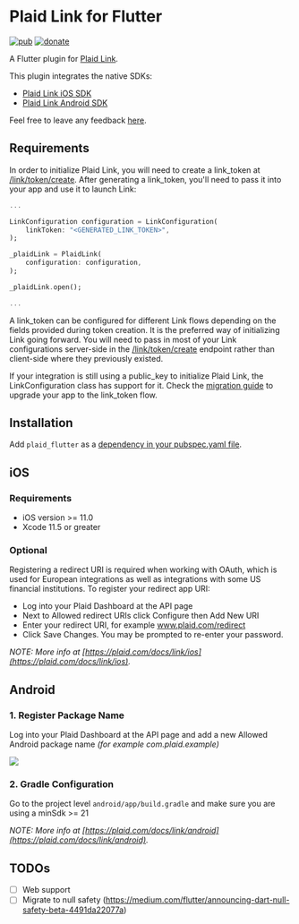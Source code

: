 # Plaid Link for Flutter

[![pub](https://img.shields.io/pub/v/plaid_flutter.svg)](https://pub.dev/packages/plaid_flutter)
[![donate](https://img.shields.io/badge/Buy%20me%20a%20beer-orange.svg)](https://www.buymeacoffee.com/jpereira)

A Flutter plugin for [Plaid Link](https://github.com/plaid/link).

This plugin integrates the native SDKs:

- [Plaid Link iOS SDK](https://github.com/plaid/plaid-link-ios)
- [Plaid Link Android SDK](https://github.com/plaid/plaid-link-android)

Feel free to leave any feedback [here](https://github.com/jorgefspereira/plaid_flutter/issues).

## Requirements

In order to initialize Plaid Link, you will need to create a link_token at [/link/token/create](https://plaid.com/docs/#create-link-token). After generating a link_token, you'll need to pass it into your app and use it to launch Link:

``` dart
...

LinkConfiguration configuration = LinkConfiguration(
    linkToken: "<GENERATED_LINK_TOKEN>",
);

_plaidLink = PlaidLink(
    configuration: configuration,
);

_plaidLink.open();

...

```

A link_token can be configured for different Link flows depending on the fields provided during token creation. It is the preferred way of initializing Link going forward. You will need to pass in most of your Link configurations server-side in the [/link/token/create](https://plaid.com/docs/#create-link-token) endpoint rather than client-side where they previously existed.

If your integration is still using a public_key to initialize Plaid Link, the LinkConfiguration class has support for it. Check the [migration guide](https://plaid.com/docs/upgrade-to-link-tokens/) to upgrade your app to the link_token flow.

## Installation

Add `plaid_flutter` as a [dependency in your pubspec.yaml file](https://flutter.io/platform-plugins/).

## iOS

### Requirements

- iOS version >= 11.0
- Xcode 11.5 or greater

### Optional

Registering a redirect URI is required when working with OAuth, which is used for European integrations as well as integrations with some US financial institutions. To register your redirect app URI:
- Log into your Plaid Dashboard at the API page
- Next to Allowed redirect URIs click Configure then Add New URI
- Enter your redirect URI, for example www.plaid.com/redirect
- Click Save Changes. You may be prompted to re-enter your password.

*NOTE: More info at [https://plaid.com/docs/link/ios](https://plaid.com/docs/link/ios).*

## Android

### 1. Register Package Name

Log into your Plaid Dashboard at the API page and add a new Allowed Android package name *(for example com.plaid.example)*

![](https://raw.githubusercontent.com/jorgefspereira/plaid_flutter/master/doc/images/register-app-id.png)

### 2. Gradle Configuration

Go to the project level `android/app/build.gradle` and make sure you are using a minSdk >= 21

*NOTE: More info at [https://plaid.com/docs/link/android](https://plaid.com/docs/link/android).*

## TODOs
- [ ] Web support
- [ ] Migrate to null safety (https://medium.com/flutter/announcing-dart-null-safety-beta-4491da22077a)
